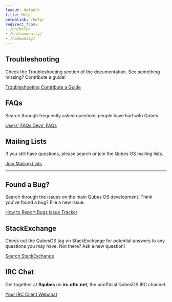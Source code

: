 ```yaml
---
layout: default
title: Help
permalink: /help/
redirect_from:
- /en/help/
- /en/community/
- /community/
---
```



<div class="row">
  <div class="col-lg-4">
    <h2>Troubleshooting</h2>
    <p>Check the Troubleshooting section of the documentation. See something missing? Contribute a guide!</p>
    <a href="/doc/#troubleshooting" class="btn btn-primary">
      <i class="fa fa-book"></i> Troubleshooting
    </a>
    <a href="/doc/doc-guidelines/" class="btn btn-primary">
      <i class="fa fa-pencil-square-o"></i> Contribute a Guide
    </a>
  </div>
  <div class="col-lg-4 col-md-4">
    <h2>FAQs</h2>
    <p>Search through frequently asked questions people have had with Qubes.</p>
    <a href="/doc/user-faq/" class="btn btn-primary">
     <i class="fa fa-question-circle"></i> Users' FAQs
    </a>
    <a href="/doc/devel-faq/" class="btn btn-primary">
     <i class="fa fa-question-circle"></i> Devs' FAQs
    </a>
  </div>
  <div class="col-lg-4 col-md-4">
    <h2>Mailing Lists</h2>
    <p>If you still have questions, please search or join the Qubes OS mailing lists.</p>
    <a href="/doc/mailing-lists/" class="btn btn-primary">
     <i class="fa fa-envelope-o"></i> Join Mailing Lists
    </a>
  </div>
</div>
<div class="clearfix"></div>
<hr class="more-top more-bottom">
<div class="row">
  <div class="col-lg-4 col-md-4">
    <h2>Found a Bug?</h2>
    <p>Search through the issues on the main Qubes OS development. Think you've
    found a bug? File a new issue.</p>
    <a href="/doc/reporting-bugs/" class="btn btn-primary">
      <i class="fa fa-bug"></i> How to Report Bugs
    </a>
    <a href="https://github.com/QubesOS/qubes-issues/issues" class="btn btn-primary">
      <i class="fa fa-list"></i> Issue Tracker
    </a>
  </div>
  <div class="col-lg-4 col-md-4">
    <h2>StackExchange</h2>
    <p>Check out the QubesOS tag on StackExchange for potential answers to any questions you may have. Not there? Ask a new question!</p>
    <a href="https://stackexchange.com/search?q=qubes" class="btn btn-primary">
      <i class="fa fa-stack-overflow"></i> Search StackExchange
    </a>
  </div>
  <div class="col-lg-4 col-md-4">
    <h2>IRC Chat</h2>
    <p>
    Get together at <strong>#qubes</strong> on <strong>irc.oftc.net</strong>, the unofficial
    QubesOS IRC channel.</p>
    <a href="irc:irc.oftc.net:6697/qubes" class="btn btn-primary">
      <i class="fa fa-comment"></i> Your IRC Client
    </a>
    <a href="https://webchat.oftc.net/?channels=qubes" class="btn btn-primary">
      <i class="fa fa-link"></i> Webchat
    </a>
  </div>
</div>
